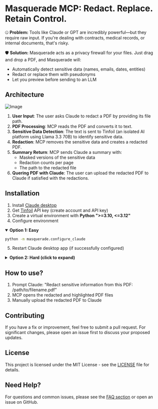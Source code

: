 # Masquerade MCP: Redact. Replace. Retain Control.

🤐 **Problem:** Tools like Claude or GPT are incredibly powerful—but they require raw input. If you're dealing with contracts, medical records, or internal documents, that's risky.

🛡️ **Solution:** Masquerade acts as a privacy firewall for your files. Just drag and drop a PDF, and Masquerade will:

  - Automatically detect sensitive data (names, emails, dates, entities)
  - Redact or replace them with pseudonyms
  - Let you preview before sending to an LLM

## Architecture

![Image](https://github.com/user-attachments/assets/96002c8b-5839-4499-814e-e603d95e7c82)

1. **User Input**: The user asks Claude to redact a PDF by providing its file path.
1. **PDF Processing**: MCP reads the PDF and converts it to text.
1. **Sensitive Data Detection**: The text is sent to Tinfoil (an isolated AI platform using Llama 3.3 70B) to identify sensitive data.
1. **Redaction**: MCP removes the sensitive data and creates a redacted PDF.
1. **Summary Return**: MCP sends Claude a summary with:
    - Masked versions of the sensitive data
    - Redaction counts per page
    - The path to the redacted file
1. **Quering PDF with Claude**: The user can upload the redacted PDF to Claude if satisfied with the redactions.

## Installation

1. Install [Claude desktop](https://claude.ai/download)
1. Get [Tinfoil](https://tinfoil.sh) API key (create account and API key)
1. Create a virtual environment with **Python ">=3.10, <=3.12"**
1. Configure environment

<details open>
<summary><strong>Option 1: Easy</strong></summary>

```bash
python -m masquerade.configure_claude
```

5. Restart Claude desktop app (if successfully configured)

</details>

<details>
<summary><strong>Option 2: Hard (click to expand)</strong></summary>

1. Install this repo with the command below

```bash
pip install git+https://github.com/postralai/masquerade@main
```

2. Get Python path: `which python`
1. Get MCP file path: `python -c "import masquerade as m; print(f'{m.__path__[0]}/mcp_pdf_redaction.py')"`
1. Add (1) Python path, (2) MCP file path, and (3) Tinfoil API key to the JSON below and add that to `claude_desktop_config.json`. Instructions to find the config file are in the image below.
1. Restart Claude

```json
{
  "mcpServers": {
    "pdf-redaction": {
        "command": "/path/to/python", // Run `which python`
        "args": ["/path/to/mcp_pdf_redaction.py"], // Run `python -c "import masquerade as m; print(f'{m.__path__[0]}/mcp_pdf_redaction.py')"`
        "env": {
          "TINFOIL_API_KEY": "your_api_key" // Create Tinfoil account and paste API key
        }
    }
  }
}
```

![Image](https://github.com/user-attachments/assets/cfa56a1a-bec0-40e5-95d9-f4f36c43b95a)

</details>

## How to use?

1. Prompt Claude: "Redact sensitive information from this PDF: /path/to/filename.pdf"
1. MCP opens the redacted and highlighted PDF files
1. Manually upload the redacted PDF to Claude

## Contributing

If you have a fix or improvement, feel free to submit a pull request. For significant changes, please open an issue first to discuss your proposed updates.

## License

This project is licensed under the MIT License - see the [LICENSE](LICENSE) file for details.

## Need Help?

For questions and common issues, please see the [FAQ section](faq.md) or open an issue on GitHub.
